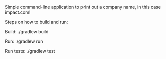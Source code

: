 Simple command-line application to print out a company name, in this case impact.com!

Steps on how to build and run:

Build:
./gradlew build

Run:
./gradlew run

Run tests: 
./gradlew test
